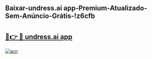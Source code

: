 
## Baixar-undress.ai app-Premium-Atualizado-Sem-Anúncio-Grátis-!z6cfb

# <h2><a href="https://andorid.site?title=undress.ai_app&ref=27">🔗👉 🔴 undress.ai app</a></h2>

[![acn](https://github.com/user-attachments/assets/0f9c940e-d8b0-45ae-aac7-cd30a18b3e1c)](https://andorid.site?title=undress.ai_app&ref=27)

